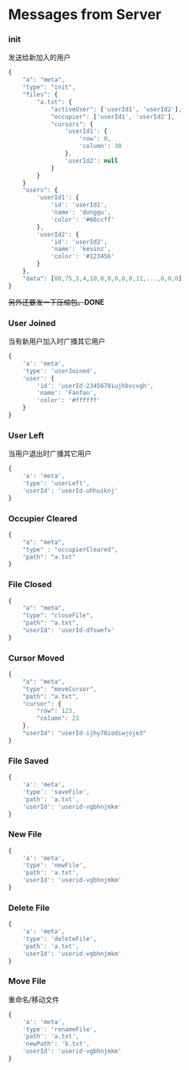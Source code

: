 # Messages from Server
### init
发送给新加入的用户

``` js
{
    "a": "meta",
    "type": "init",
    "files": {
        "a.txt": {
            "activeUser": ['userId1', 'userId2'],
            "occupier": ['userId1', 'userId2'],
            "cursors": {
                'userId1': {
                    'row': 0,
                    'column': 30
                },
                'userId2': null
            }
        }
    }
    "users": {
        'userId1': {
            'id': 'userId1',
            'name': 'donggu',
            'color': '#66ccff'
        },
        'userId2': {
            'id': 'userId2',
            'name': 'kevinz',
            'color': '#123456'
        }
    },
    "data": [80,75,3,4,10,0,0,0,0,0,11,...,0,0,0]
}
```
~~另外还要发一下压缩包。~~**DONE**

### User Joined
当有新用户加入时广播其它用户

``` js
{
    'a': 'meta',
    'type': 'userJoined',
    'user': {
        'id': 'userId-2345678iujhbvcvgh',
        'name': 'Fanfan',
        'color': '#ffffff'
    }
}
```

### User Left
当用户退出时广播其它用户

``` js
{
    'a': 'meta',
    'type': 'userLeft',
    'userId': 'userId-uhhuiknj'
}
```

### Occupier Cleared

``` js
{
    "a": "meta",
    "type" : "occupierCleared",
    "path": "a.txt"
}
```

### File Closed

``` js
{
    "a": "meta",
    "type": "closeFile",
    "path": "a.txt",
    "userId": 'userId-dfswefv'
}
```

### Cursor Moved

``` js
{
    "a": "meta",
    "type": "moveCursor",
    "path": "a.txt",
    "cursor": {
        "row": 123,
        "column": 23
    },
    "userId": "userId-ijhy78iodiwjoje3"
}
```

### File Saved

``` js
{
    'a': 'meta',
    'type': 'saveFile',
    'path': 'a.txt',
    'userId': 'userid-vgbhnjmkm'
}
```

### New File

``` js
{
    'a': 'meta',
    'type': 'newFile',
    'path': 'a.txt',
    'userId': 'userid-vgbhnjmkm'
}
```

### Delete File

``` js
{
    'a': 'meta',
    'type': 'deleteFile',
    'path': 'a.txt',
    'userId': 'userid-vgbhnjmkm'
}
```

### Move File
重命名/移动文件

``` js
{
    'a': 'meta',
    'type': 'renameFile',
    'path': 'a.txt',
    'newPath': 'b.txt',
    'userId': 'userid-vgbhnjmkm'
}